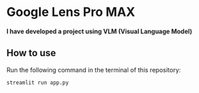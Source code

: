# Google Lens Pro MAX
**I have developed a project using VLM (Visual Language Model)**

## How to use
Run the following command in the terminal of this repository:
``` 
streamlit run app.py
```